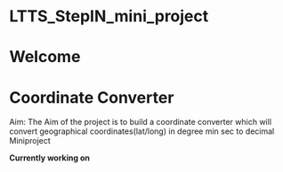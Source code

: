 # LTTS_StepIN_mini_project
# Welcome
# Coordinate Converter 
Aim: The Aim of the project is to build a coordinate converter which will convert geographical coordinates(lat/long) in degree min sec to decimal 
Miniproject


**Currently working on**